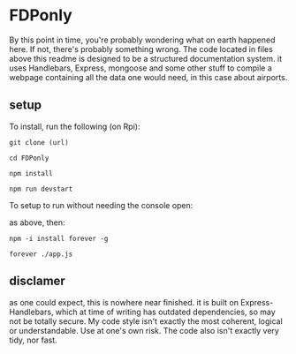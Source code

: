 # FDPonly

By this point in time, you're probably wondering what on earth happened here.
If not, there's probably something wrong. The code located in files above this readme is designed to be a structured documentation system. it uses Handlebars, Express, mongoose and some other stuff to compile a webpage containing all the data one would need, in this case about airports. 

## setup

To install, run the following (on Rpi):
```
git clone (url)

cd FDPonly

npm install

npm run devstart
```
To setup to run without needing the console open:

as above, then:
```
npm -i install forever -g

forever ./app.js
```

## disclamer

as one could expect, this is nowhere near finished. it is built on Express-Handlebars, which at time of writing has outdated dependencies, so may not be totally secure. My code style isn't exactly the most coherent, logical or understandable. Use at one's own risk.
The code also isn't exactly very tidy, nor fast.

